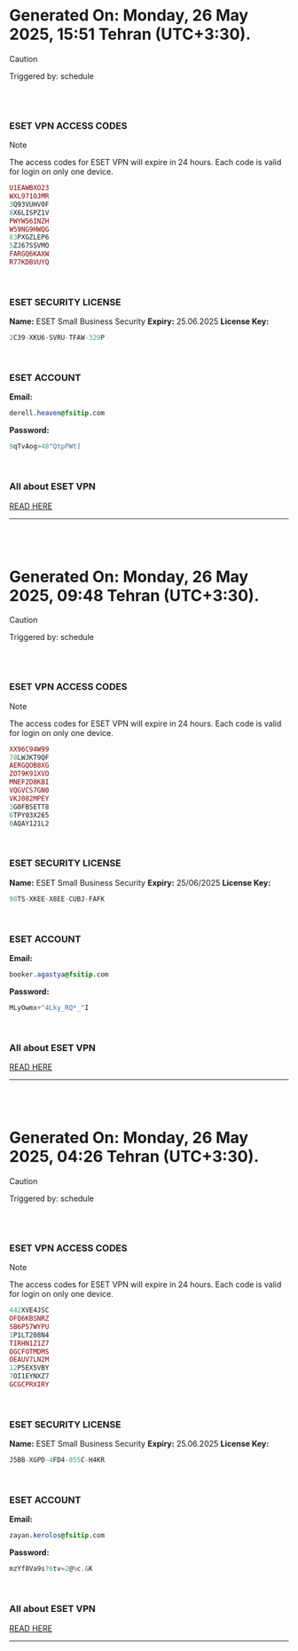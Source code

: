 # Generated On: Monday, 26 May 2025, 15:51 Tehran (UTC+3:30).

> [!CAUTION]
> Triggered by: schedule

<br><br>

### ESET VPN ACCESS CODES

> [!NOTE]
> The access codes for ESET VPN will expire in 24 hours.
> Each code is valid for login on only one device.

```ruby
U1EAWBXO23
WXL971OJMR
3Q93VUHV0F
8X6LISPZ1V
PWYW56INZH
W59NG9HWQG
83PXGZLEP6
5ZJ67SSVMO
FARGQ6KAXW
R77KDBVUYQ
```

<br>

### ESET SECURITY LICENSE

**Name:** ESET Small Business Security
**Expiry:** 25.06.2025
**License Key:**

```POV-Ray SDL
2C39-XKU6-SVRU-TFAW-329P
```

<br>

### ESET ACCOUNT

**Email:**

```CSS
derell.heaven@fsitip.com
```

**Password:**

```POV-Ray SDL
9qTvAog>48"QtpPWt]
```

<br>

### All about ESET VPN

[READ HERE](https://t.me/F_NiREvil/2113)

---

<br><br>

# Generated On: Monday, 26 May 2025, 09:48 Tehran (UTC+3:30).

> [!CAUTION]
> Triggered by: schedule

<br><br>

### ESET VPN ACCESS CODES

> [!NOTE]
> The access codes for ESET VPN will expire in 24 hours.
> Each code is valid for login on only one device.

```ruby
XX96C94W99
78LWJKT9QF
AERGQOB8XG
ZOT9K91XVO
MNEF2D8KBI
VQGVCS7GN0
VKJ082MPEY
3G0FBSETT8
6TPY03X265
0AQAY121L2
```

<br>

### ESET SECURITY LICENSE

**Name:** ESET Small Business Security
**Expiry:** 25/06/2025
**License Key:**

```POV-Ray SDL
98TS-XKEE-X8EE-CUBJ-FAFK
```

<br>

### ESET ACCOUNT

**Email:**

```CSS
booker.agastya@fsitip.com
```

**Password:**

```POV-Ray SDL
MLyOwmx+"4Lky_RQ*_"I
```

<br>

### All about ESET VPN

[READ HERE](https://t.me/F_NiREvil/2113)

---

<br><br>

# Generated On: Monday, 26 May 2025, 04:26 Tehran (UTC+3:30).

> [!CAUTION]
> Triggered by: schedule

<br><br>

### ESET VPN ACCESS CODES

> [!NOTE]
> The access codes for ESET VPN will expire in 24 hours.
> Each code is valid for login on only one device.

```ruby
442XVE4JSC
OFQ6KBSNRZ
SB6P57WYPU
1P1LT208N4
TIRHN1Z1Z7
OGCFOTMDMS
OEAUV7LN2M
12P5EX5VBY
7OI1EYNXZ7
GCGCPRXIRY
```

<br>

### ESET SECURITY LICENSE

**Name:** ESET Small Business Security
**Expiry:** 25.06.2025
**License Key:**

```POV-Ray SDL
J5BB-XGPD-4FD4-855C-H4KR
```

<br>

### ESET ACCOUNT

**Email:**

```CSS
zayan.kerolos@fsitip.com
```

**Password:**

```POV-Ray SDL
mzYf8Va9s?6tv=2@%c.&K
```

<br>

### All about ESET VPN

[READ HERE](https://t.me/F_NiREvil/2113)

---

<br><br>

